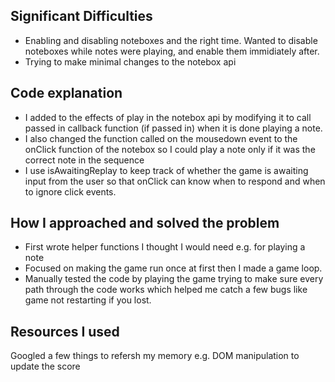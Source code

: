 ## Significant Difficulties

* Enabling and disabling noteboxes and the right time. Wanted to disable noteboxes while notes were playing, and enable them immidiately after.
* Trying to make minimal changes to the notebox api

## Code explanation

* I added to the effects of play in the notebox api by modifying it to call passed in callback function (if passed in) when it is done
playing a note.
* I also changed the function called on the mousedown event to the onClick function of the notebox so I could play a note only if it was 
the correct note in the sequence
* I use isAwaitingReplay to keep track of whether the game is awaiting input from the user so that onClick can know when to respond and 
when to ignore click events.
## How I approached and solved the problem

* First wrote helper functions I thought I would need e.g. for playing a note
* Focused on making the game run once at first then I made a game loop.
* Manually tested the code by playing the game trying to make sure every path through the code works which helped me catch a few bugs 
like game not restarting if you lost.

## Resources I used

Googled a few things to refersh my memory e.g. DOM manipulation to update the score

